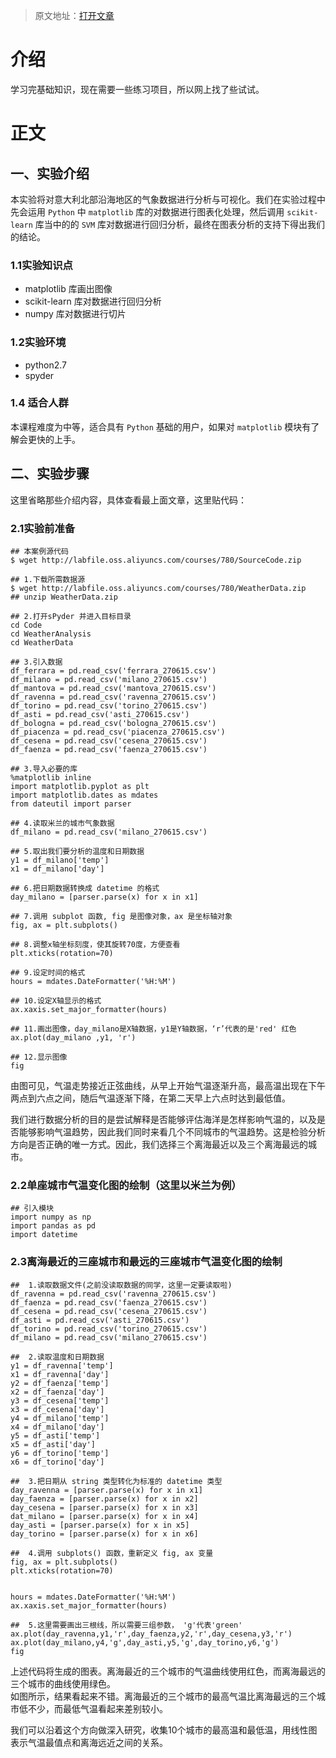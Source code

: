 >原文地址：[打开文章](https://www.shiyanlou.com/courses/running#)

# 介绍
学习完基础知识，现在需要一些练习项目，所以网上找了些试试。

# 正文
## 一、实验介绍
本实验将对意大利北部沿海地区的气象数据进行分析与可视化。我们在实验过程中先会运用 `Python` 中 `matplotlib` 库的对数据进行图表化处理，然后调用 `scikit-learn` 库当中的的 `SVM` 库对数据进行回归分析，最终在图表分析的支持下得出我们的结论。  

### 1.1实验知识点
* matplotlib 库画出图像
* scikit-learn 库对数据进行回归分析
* numpy 库对数据进行切片

### 1.2实验环境
* python2.7
* spyder

### 1.4 适合人群
本课程难度为中等，适合具有 `Python` 基础的用户，如果对 `matplotlib` 模块有了解会更快的上手。

## 二、实验步骤
这里省略那些介绍内容，具体查看最上面文章，这里贴代码：

### 2.1实验前准备
```
## 本案例源代码
$ wget http://labfile.oss.aliyuncs.com/courses/780/SourceCode.zip
```

```
## 1.下载所需数据源
$ wget http://labfile.oss.aliyuncs.com/courses/780/WeatherData.zip
## unzip WeatherData.zip

## 2.打开sPyder 并进入目标目录
cd Code
cd WeatherAnalysis
cd WeatherData

## 3.引入数据
df_ferrara = pd.read_csv('ferrara_270615.csv')
df_milano = pd.read_csv('milano_270615.csv')
df_mantova = pd.read_csv('mantova_270615.csv')
df_ravenna = pd.read_csv('ravenna_270615.csv')
df_torino = pd.read_csv('torino_270615.csv')
df_asti = pd.read_csv('asti_270615.csv')
df_bologna = pd.read_csv('bologna_270615.csv')
df_piacenza = pd.read_csv('piacenza_270615.csv')
df_cesena = pd.read_csv('cesena_270615.csv')
df_faenza = pd.read_csv('faenza_270615.csv')

## 3.导入必要的库 
%matplotlib inline
import matplotlib.pyplot as plt
import matplotlib.dates as mdates
from dateutil import parser

## 4.读取米兰的城市气象数据
df_milano = pd.read_csv('milano_270615.csv')

## 5.取出我们要分析的温度和日期数据
y1 = df_milano['temp']
x1 = df_milano['day']

## 6.把日期数据转换成 datetime 的格式
day_milano = [parser.parse(x) for x in x1]

## 7.调用 subplot 函数, fig 是图像对象，ax 是坐标轴对象
fig, ax = plt.subplots()

## 8.调整x轴坐标刻度，使其旋转70度，方便查看
plt.xticks(rotation=70)

## 9.设定时间的格式
hours = mdates.DateFormatter('%H:%M')

## 10.设定X轴显示的格式
ax.xaxis.set_major_formatter(hours)

## 11.画出图像，day_milano是X轴数据，y1是Y轴数据，‘r’代表的是'red' 红色
ax.plot(day_milano ,y1, 'r')

## 12.显示图像
fig
```
由图可见，气温走势接近正弦曲线，从早上开始气温逐渐升高，最高温出现在下午两点到六点之间，随后气温逐渐下降，在第二天早上六点时达到最低值。  

我们进行数据分析的目的是尝试解释是否能够评估海洋是怎样影响气温的，以及是否能够影响气温趋势，因此我们同时来看几个不同城市的气温趋势。这是检验分析方向是否正确的唯一方式。因此，我们选择三个离海最近以及三个离海最远的城市。    

### 2.2单座城市气温变化图的绘制（这里以米兰为例）
```
## 引入模块
import numpy as np
import pandas as pd
import datetime
```

### 2.3离海最近的三座城市和最远的三座城市气温变化图的绘制
```
##  1.读取数据文件(之前没读取数据的同学，这里一定要读取啦)
df_ravenna = pd.read_csv('ravenna_270615.csv')
df_faenza = pd.read_csv('faenza_270615.csv')
df_cesena = pd.read_csv('cesena_270615.csv')
df_asti = pd.read_csv('asti_270615.csv')
df_torino = pd.read_csv('torino_270615.csv')
df_milano = pd.read_csv('milano_270615.csv')

##  2.读取温度和日期数据
y1 = df_ravenna['temp']
x1 = df_ravenna['day']
y2 = df_faenza['temp']
x2 = df_faenza['day']
y3 = df_cesena['temp']
x3 = df_cesena['day']
y4 = df_milano['temp']
x4 = df_milano['day']
y5 = df_asti['temp']
x5 = df_asti['day']
y6 = df_torino['temp']
x6 = df_torino['day']

##  3.把日期从 string 类型转化为标准的 datetime 类型
day_ravenna = [parser.parse(x) for x in x1]
day_faenza = [parser.parse(x) for x in x2]
day_cesena = [parser.parse(x) for x in x3]
dat_milano = [parser.parse(x) for x in x4]
day_asti = [parser.parse(x) for x in x5]
day_torino = [parser.parse(x) for x in x6]

##  4.调用 subplots() 函数，重新定义 fig, ax 变量
fig, ax = plt.subplots()
plt.xticks(rotation=70)


hours = mdates.DateFormatter('%H:%M')
ax.xaxis.set_major_formatter(hours)

##  5.这里需要画出三根线，所以需要三组参数， 'g'代表'green'
ax.plot(day_ravenna,y1,'r',day_faenza,y2,'r',day_cesena,y3,'r')
ax.plot(day_milano,y4,'g',day_asti,y5,'g',day_torino,y6,'g')
fig
```
上述代码将生成的图表。离海最近的三个城市的气温曲线使用红色，而离海最远的三个城市的曲线使用绿色。  
如图所示，结果看起来不错。离海最近的三个城市的最高气温比离海最远的三个城市低不少，而最低气温看起来差别较小。  

我们可以沿着这个方向做深入研究，收集10个城市的最高温和最低温，用线性图表示气温最值点和离海远近之间的关系。  